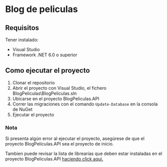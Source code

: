 # Blog de peliculas

## Requisitos
Tener instalado:
- Visual Studio
- Framework .NET 6.0 o superior

## Como ejecutar el proyecto

1. Clonar el repositorio
2. Abrir el proyecto con Visual Studio, el fichero BlogPeliculas\BlogPeliculas.sln
3. Ubicarse en el proyecto BlogPeliculas.API
4. Correr las migraciones con el comando `Update-Database` en la consola de NuGet
5. Ejecutar el proyecto

### Nota
Si presenta algún error al ejecutar el proyecto, asegúrese de que el proyecto BlogPeliculas.API sea el proyecto de inicio.

Tambien puede revisar la lista de librearías que deben estar instaladas en el 
proyecto BlogPeliculas.API [haciendo click aqui.](../Notas/LibreriasComandos.md)
